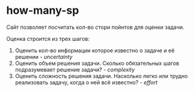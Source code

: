 # how-many-sp

Сайт позволяет посчитать кол-во стори пойнтов для оценки задачи.

Оценка строится из трех шагов:

1. Оценить кол-во информации которое известно о задаче и её решении - _uncertainty_
2. Оценить объем решения задачи. Сколько обязательных шагов подразумевает решение задачи? - _complexity_
3. Оценить сложность решения задачи. Насколько легко или трудно реализовать задачу, когда о ней всё известно? - _effort_
